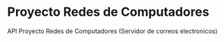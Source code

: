 # Proyecto Redes de Computadores

API Proyecto Redes de Computadores (Servidor de correos electronicos)
